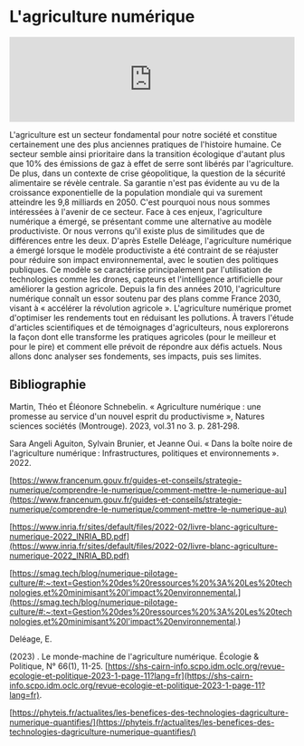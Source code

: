 ﻿# L'agriculture numérique


<iframe width="100%" src="https://audioblog.arteradio.com/embed/238871" style="margin: 0;padding: 0;border: none;"></iframe>


L'agriculture est un secteur fondamental pour notre société et constitue certainement une des plus anciennes pratiques de l'histoire humaine. Ce secteur semble ainsi prioritaire dans la transition écologique d'autant plus que 10% des émissions de gaz à effet de serre sont libérés par l'agriculture. De plus, dans un contexte de crise géopolitique, la question de la sécurité alimentaire se révèle centrale. Sa garantie n'est pas évidente au vu de la croissance exponentielle de la population mondiale qui va surement atteindre les 9,8 milliards en 2050. C'est pourquoi nous nous sommes intéressées à l'avenir de ce secteur. Face à ces enjeux, l'agriculture numérique a émergé, se présentant comme une alternative au modèle productiviste. Or nous verrons qu'il existe plus de similitudes que de différences entre les deux. D'après Estelle Deléage, l'agriculture numérique a émergé lorsque le modèle productiviste a été contraint de se réajuster pour réduire son impact environnemental, avec le soutien des politiques publiques. Ce modèle se caractérise principalement par l'utilisation de technologies comme les drones, capteurs et l'intelligence artificielle pour améliorer la gestion agricole. Depuis la fin des années 2010, l'agriculture numérique connaît un essor soutenu par des plans comme France 2030, visant à « accélérer la révolution agricole ». L'agriculture numérique promet d'optimiser les rendements tout en réduisant les pollutions. À travers l'étude d'articles scientifiques et de témoignages d'agriculteurs, nous explorerons la façon dont elle transforme les pratiques agricoles (pour le meilleur et pour le pire) et comment elle prévoit de répondre aux défis actuels. Nous allons donc analyser ses fondements, ses impacts, puis ses limites.


## Bibliographie
Martin, Théo et Éléonore Schnebelin. « Agriculture numérique : une promesse au service d'un nouvel esprit du productivisme », Natures sciences sociétés (Montrouge). 2023, vol.31 no 3. p. 281‑298.

  
Sara Angeli Aguiton, Sylvain Brunier, et Jeanne Oui. « Dans la boîte noire de l'agriculture numérique : Infrastructures, politiques et environnements ». 2022.

  

[https://www.francenum.gouv.fr/guides-et-conseils/strategie-numerique/comprendre-le-numerique/comment-mettre-le-numerique-au](https://www.francenum.gouv.fr/guides-et-conseils/strategie-numerique/comprendre-le-numerique/comment-mettre-le-numerique-au)

[https://www.inria.fr/sites/default/files/2022-02/livre-blanc-agriculture-numerique-2022_INRIA_BD.pdf](https://www.inria.fr/sites/default/files/2022-02/livre-blanc-agriculture-numerique-2022_INRIA_BD.pdf)

  

[https://smag.tech/blog/numerique-pilotage-culture/#:~:text=Gestion%20des%20ressources%20%3A%20Les%20technologies,et%20minimisant%20l'impact%20environnemental.](https://smag.tech/blog/numerique-pilotage-culture/#:~:text=Gestion%20des%20ressources%20%3A%20Les%20technologies,et%20minimisant%20l'impact%20environnemental.)

  

Deléage, E.

(2023) . Le monde-machine de l'agriculture numérique. Écologie & Politique, N° 66(1), 11-25. [https://shs-cairn-info.scpo.idm.oclc.org/revue-ecologie-et-politique-2023-1-page-11?lang=fr](https://shs-cairn-info.scpo.idm.oclc.org/revue-ecologie-et-politique-2023-1-page-11?lang=fr).

  

[https://phyteis.fr/actualites/les-benefices-des-technologies-dagriculture-numerique-quantifies/](https://phyteis.fr/actualites/les-benefices-des-technologies-dagriculture-numerique-quantifies/)
